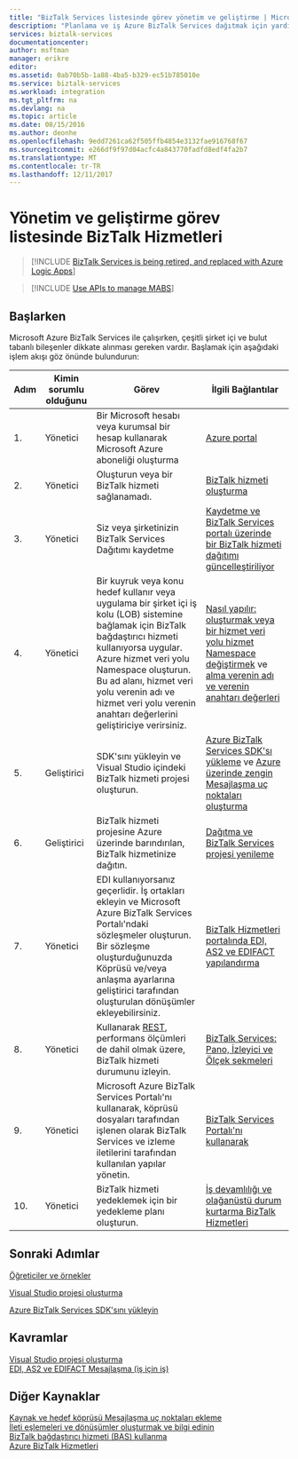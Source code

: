 ```yaml
---
title: "BizTalk Services listesinde görev yönetim ve geliştirme | Microsoft Docs"
description: "Planlama ve iş Azure BizTalk Services dağıtmak için yardımcı."
services: biztalk-services
documentationcenter: 
author: msftman
manager: erikre
editor: 
ms.assetid: 0ab70b5b-1a88-4ba5-b329-ec51b785010e
ms.service: biztalk-services
ms.workload: integration
ms.tgt_pltfrm: na
ms.devlang: na
ms.topic: article
ms.date: 08/15/2016
ms.author: deonhe
ms.openlocfilehash: 9edd7261ca62f505ffb4854e3132fae916768f67
ms.sourcegitcommit: e266df9f97d04acfc4a843770fadfd8edf4fa2b7
ms.translationtype: MT
ms.contentlocale: tr-TR
ms.lasthandoff: 12/11/2017
---
```

# <a name="administration-and-development-task-list-in-biztalk-services"></a>Yönetim ve geliştirme görev listesinde BizTalk Hizmetleri

> [!INCLUDE [BizTalk Services is being retired, and replaced with Azure Logic Apps](../../includes/biztalk-services-retirement.md)]

> [!INCLUDE [Use APIs to manage MABS](../../includes/biztalk-services-retirement-azure-classic-portal.md)]

## <a name="getting-started"></a>Başlarken
Microsoft Azure BizTalk Services ile çalışırken, çeşitli şirket içi ve bulut tabanlı bileşenler dikkate alınması gereken vardır. Başlamak için aşağıdaki işlem akışı göz önünde bulundurun:  

| Adım | Kimin sorumlu olduğunu | Görev | İlgili Bağlantılar |
| --- | --- | --- | --- |
| 1. |Yönetici |Bir Microsoft hesabı veya kurumsal bir hesap kullanarak Microsoft Azure aboneliği oluşturma |[Azure portal](https://portal.azure.com) |
| 2. |Yönetici |Oluşturun veya bir BizTalk hizmeti sağlanamadı. |[BizTalk hizmeti oluşturma](https://msdn.microsoft.com/library/azure/dn232347.aspx) |
| 3. |Yönetici |Siz veya şirketinizin BizTalk Services Dağıtımı kaydetme |[Kaydetme ve BizTalk Services portalı üzerinde bir BizTalk hizmeti dağıtımı güncelleştiriliyor](https://msdn.microsoft.com/library/azure/hh689837.aspx) |
| 4. |Yönetici |Bir kuyruk veya konu hedef kullanır veya uygulama bir şirket içi iş kolu (LOB) sistemine bağlamak için BizTalk bağdaştırıcı hizmeti kullanıyorsa uygular.  Azure hizmet veri yolu Namespace oluşturun. Bu ad alanı, hizmet veri yolu verenin adı ve hizmet veri yolu verenin anahtarı değerlerini geliştiriciye verirsiniz. |[Nasıl yapılır: oluşturmak veya bir hizmet veri yolu hizmet Namespace değiştirmek](../service-bus-messaging/service-bus-dotnet-get-started-with-queues.md) ve [alma verenin adı ve verenin anahtarı değerleri](biztalk-issuer-name-issuer-key.md) |
| 5. |Geliştirici |SDK'sını yükleyin ve Visual Studio içindeki BizTalk hizmeti projesi oluşturun. |[Azure BizTalk Services SDK'sı yükleme](https://msdn.microsoft.com/library/azure/hh689760.aspx) ve [Azure üzerinde zengin Mesajlaşma uç noktaları oluşturma](https://msdn.microsoft.com/library/azure/hh689766.aspx) |
| 6. |Geliştirici |BizTalk hizmeti projesine Azure üzerinde barındırılan, BizTalk hizmetinize dağıtın. |[Dağıtma ve BizTalk Services projesi yenileme](https://msdn.microsoft.com/library/azure/hh689881.aspx) |
| 7. |Yönetici |EDI kullanıyorsanız geçerlidir.  İş ortakları ekleyin ve Microsoft Azure BizTalk Services Portalı'ndaki sözleşmeler oluşturun. Bir sözleşme oluşturduğunuzda Köprüsü ve/veya anlaşma ayarlarına geliştirici tarafından oluşturulan dönüşümler ekleyebilirsiniz. |[BizTalk Hizmetleri portalında EDI, AS2 ve EDIFACT yapılandırma](https://msdn.microsoft.com/library/azure/hh689853.aspx) |
| 8. |Yönetici |Kullanarak [REST](https://msdn.microsoft.com/library/azure/dn232347.aspx), performans ölçümleri de dahil olmak üzere, BizTalk hizmeti durumunu izleyin. |[BizTalk Services: Pano, İzleyici ve Ölçek sekmeleri](http://go.microsoft.com/fwlink/p/?LinkID=302281) |
| 9. |Yönetici |Microsoft Azure BizTalk Services Portalı'nı kullanarak, köprüsü dosyaları tarafından işlenen olarak BizTalk Services ve izleme iletilerini tarafından kullanılan yapılar yönetin. |[BizTalk Services Portalı'nı kullanarak](https://msdn.microsoft.com/library/azure/dn874043.aspx) |
| 10. |Yönetici |BizTalk hizmeti yedeklemek için bir yedekleme planı oluşturun. |[İş devamlılığı ve olağanüstü durum kurtarma BizTalk Hizmetleri](https://msdn.microsoft.com/library/azure/dn509557.aspx) |

## <a name="next-steps"></a>Sonraki Adımlar
[Öğreticiler ve örnekler](https://msdn.microsoft.com/library/azure/hh689895.aspx)

[Visual Studio projesi oluşturma](https://msdn.microsoft.com/library/azure/hh689811.aspx)

[Azure BizTalk Services SDK'sını yükleyin](https://msdn.microsoft.com/library/azure/hh689760.aspx)

## <a name="concepts"></a>Kavramlar
[Visual Studio projesi oluşturma](https://msdn.microsoft.com/library/azure/hh689811.aspx)  
[EDI, AS2 ve EDIFACT Mesajlaşma (iş için iş)](https://msdn.microsoft.com/library/azure/hh689898.aspx)  

## <a name="other-resources"></a>Diğer Kaynaklar
[Kaynak ve hedef köprüsü Mesajlaşma uç noktaları ekleme](https://msdn.microsoft.com/library/azure/hh689877.aspx)  
[İleti eşlemeleri ve dönüşümler oluşturmak ve bilgi edinin](https://msdn.microsoft.com/library/azure/hh689905.aspx)  
[BizTalk bağdaştırıcı hizmeti (BAS) kullanma](https://msdn.microsoft.com/library/azure/hh689889.aspx)  
[Azure BizTalk Hizmetleri](http://go.microsoft.com/fwlink/p/?LinkID=303664)

